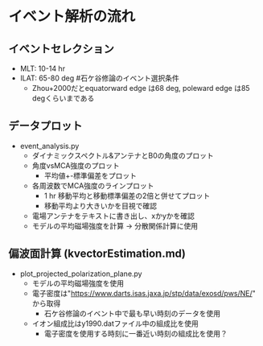 # イベント解析の流れ
## イベントセレクション
- MLT: 10-14 hr
- ILAT: 65-80 deg #石ケ谷修論のイベント選択条件
  - Zhou+2000だとequatorward edge は68 deg, poleward edge は85 degくらいまである
## データプロット
- event_analysis.py
   - ダイナミックスペクトル&アンテナとB0の角度のプロット
   - 角度vsMCA強度のプロット
     - 平均値+-標準偏差をプロット
   - 各周波数でMCA強度のラインプロット
     - 1 hr 移動平均と移動標準偏差の2倍と併せてプロット
     - 移動平均より大きいかを目視で確認
   - 電場アンテナをテキストに書き出し、xかyかを確認
   - モデルの平均磁場強度を計算 -> 分散関係計算に使用
## 偏波面計算 (kvectorEstimation.md)
- plot_projected_polarization_plane.py
  - モデルの平均磁場強度を使用
  - 電子密度は"https://www.darts.isas.jaxa.jp/stp/data/exosd/pws/NE/" から取得
    - 石ケ谷修論のイベント中で最も早い時刻のデータを使用
  - イオン組成比はy1990.datファイル中の組成比を使用
    - 電子密度を使用する時刻に一番近い時刻の組成比を使用？
